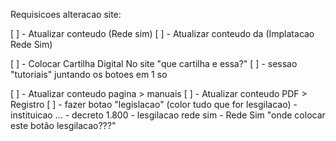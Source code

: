 Requisicoes alteracao site:

[ ] - Atualizar conteudo (Rede sim) 
[ ] - Atualizar conteudo da (Implatacao Rede Sim)

[ ] - Colocar Cartilha Digital No site "que cartilha e essa?"
[ ] - sessao "tutoriais" juntando os botoes em 1 so

[ ] - Atualizar conteudo pagina > manuais
[ ] - Atualizar conteudo PDF > Registro
[ ] - fazer botao "legislacao" (color tudo que for lesgilacao)
    - instituicao ...
    - decreto 1.800
    - lesgilacao rede sim
    - Rede Sim
    "onde colocar este botão lesgilacao???"